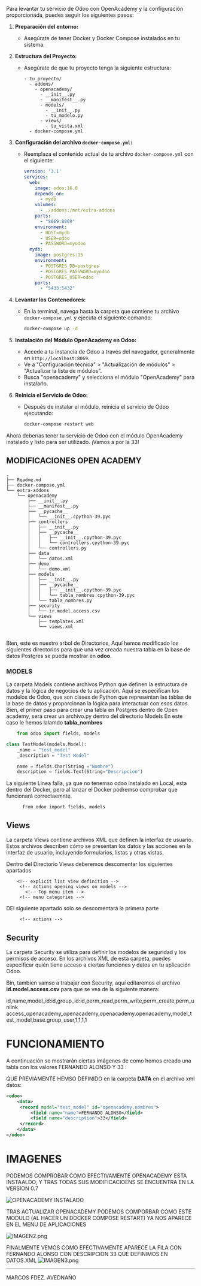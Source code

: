 Para levantar tu servicio de Odoo con OpenAcademy y la configuración proporcionada, puedes seguir los siguientes pasos:

1. **Preparación del entorno:**
   - Asegúrate de tener Docker y Docker Compose instalados en tu sistema.

2. **Estructura del Proyecto:**
   - Asegúrate de que tu proyecto tenga la siguiente estructura:
     ```
     - tu_proyecto/
       - addons/
         - openacademy/
           - __init__.py
           - __manifest__.py
           - models/
             - __init__.py
             - tu_modelo.py
           - views/
             - tu_vista.xml
       - docker-compose.yml
     ```

3. **Configuración del archivo `docker-compose.yml`:**
   - Reemplaza el contenido actual de tu archivo `docker-compose.yml` con el siguiente:
     ```yaml
     version: '3.1'
     services:
       web:
         image: odoo:16.0
         depends_on:
           - mydb
         volumes:
           - ./addons:/mnt/extra-addons
         ports:
           - "8069:8069"
         environment:
           - HOST=mydb
           - USER=odoo
           - PASSWORD=myodoo
       mydb:
         image: postgres:15
         environment:
           - POSTGRES_DB=postgres
           - POSTGRES_PASSWORD=myodoo
           - POSTGRES_USER=odoo
         ports:
           - "5433:5432"
     ```

4. **Levantar los Contenedores:**
   - En la terminal, navega hasta la carpeta que contiene tu archivo `docker-compose.yml` y ejecuta el siguiente comando:
     ```bash
     docker-compose up -d
     ```

5. **Instalación del Módulo OpenAcademy en Odoo:**
   - Accede a tu instancia de Odoo a través del navegador, generalmente en `http://localhost:8069`.
   - Ve a "Configuración técnica" > "Actualización de módulos" > "Actualizar la lista de módulos".
   - Busca "openacademy" y selecciona el módulo "OpenAcademy" para instalarlo.

6. **Reinicia el Servicio de Odoo:**
   - Después de instalar el módulo, reinicia el servicio de Odoo ejecutando:
     ```bash
     docker-compose restart web
     ```

Ahora deberías tener tu servicio de Odoo con el módulo OpenAcademy instalado y listo para ser utilizado. ¡Vamos a por la 33!

## MODIFICACIONES OPEN ACADEMY

```Path
.
├── Readme.md
├── docker-compose.yml
└── extra-addons
    └── openacademy
        ├── __init__.py
        ├── __manifest__.py
        ├── __pycache__
        │   └── __init__.cpython-39.pyc
        ├── controllers
        │   ├── __init__.py
        │   ├── __pycache__
        │   │   ├── __init__.cpython-39.pyc
        │   │   └── controllers.cpython-39.pyc
        │   └── controllers.py
        ├── data
        │   └── datos.xml
        ├── demo
        │   └── demo.xml
        ├── models
        │   ├── __init__.py
        │   ├── __pycache__
        │   │   ├── __init__.cpython-39.pyc
        │   │   └── tabla_nombres.cpython-39.pyc
        │   └── tabla_nombres.py
        ├── security
        │   └── ir.model.access.csv
        └── views
            ├── templates.xml
            └── views.xml


```

Bien, este es nuestro arbol de Directorios, Aquí hemos modificado los siguientes directorios para que una vez creada nuestra tabla en la base de datos Postgres
se pueda mostrar en **odoo**.

### MODELS
La carpeta Models contiene archivos Python que definen la estructura de datos y la lógica de negocios de tu aplicación. Aquí se especifican los modelos de Odoo, que son clases de Python que representan las tablas de la base de datos y proporcionan la lógica para interactuar con esos datos.
Bien, el primer paso para crear una tabla en Postgres dentro de Open academy, será crear un archivo.py dentro del directorio Models
En este caso le hemos lalamdo **tabla_nombres**


```Python
    from odoo import fields, models

class TestModel(models.Model):
    _name = "test_model"
    _description = "Test Model"

    name = fields.Char(String ="Nombre")
    description = fields.Text(String="Descripcion")
```

La siguiente Linea falla, ya que no tenemso odoo instalado en Local, esta dentro del Docker, pero al lanzar el Docker podremso comprobar que funcionará correctaemnte.

          from odoo import fields, models

## Views
La carpeta Views contiene archivos XML que definen la interfaz de usuario. Estos archivos describen cómo se presentan los datos y las acciones en la interfaz de usuario, incluyendo formularios, listas y otras vistas.


Dentro del Directorio Views deberemos descomentar los siguientes apartados
    
        <!-- explicit list view definition -->
         <!-- actions opening views on models -->
           <!-- Top menu item -->
         <!-- menu categories -->
DEl siguiente apartado solo se descomentará la primera parte

         <!-- actions -->

## Security
La carpeta Security se utiliza para definir los modelos de seguridad y los permisos de acceso. En los archivos XML de esta carpeta, puedes especificar quién tiene acceso a ciertas funciones y datos en tu aplicación Odoo.


Bin, tambien vamso a trabajar con Security, aquí editaremos el archivo **id.model.access.csv** para que se vea de la siguiente manera:

id,name,model_id:id,group_id:id,perm_read,perm_write,perm_create,perm_unlink
access_openacademy_openacademy,openacademy.openacademy,model_test_model,base.group_user,1,1,1,1



# FUNCIONAMIENTO

A continuación se mostrarán ciertas imágenes de como hemos creado una tabla con los valores FERNANDO ALONSO Y 33 :

QUE PREVIAMENTE HEMSO DEFINIDO en la carpeta **DATA** en el archivo xml datos:

```XML
<odoo>
    <data>
     <record model="test_model" id="openacademy.nombres">
         <field name="name">FERNANDO ALONSO</field>
         <field name="description">33</field>
     </record>
    </data>
</odoo>

```

# IMAGENES

PODEMOS COMPROBAR COMO EFECTIVAMENTE OPENACADEMY ESTA INSTAALDO, Y TRAS TODAS SUS MODIFICACIOENS SE ENCUENTRA EN LA VERSION 0.7

![OPENACADEMY INSTALADO](Pictures%2FIMAGEN1.png)

TRAS ACTUALIZAR OPENACADEMY PODEMOS COMPORBAR COMO ESTE MODULO (AL HACER UN DOCKER COMPOSE RESTART) YA NOS APARECE EN EL MENU DE APLICACIONES

![IMAGEN2.png](Pictures%2FIMAGEN2.png)

FINALMENTE VEMOS COMO EFECTIVAMENTE APARECE LA FILA CON FERNANDO ALONSO CON DESCRIPCION 33 QUE DEFINIMOS EN DATOS.XML
![IMAGEN3.png](Pictures%2FIMAGEN3.png)

---
MARCOS FDEZ. AVEDNAÑO

